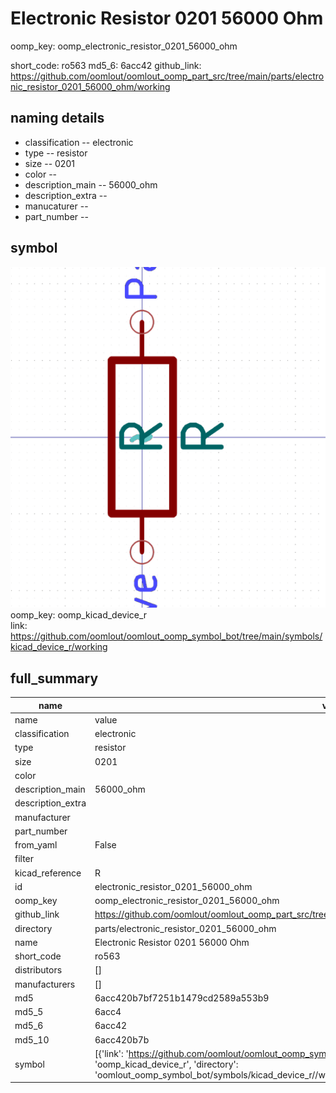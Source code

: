 # Electronic Resistor 0201 56000 Ohm
oomp_key: oomp_electronic_resistor_0201_56000_ohm 


short_code: ro563
md5_6: 6acc42
github_link: https://github.com/oomlout/oomlout_oomp_part_src/tree/main/parts/electronic_resistor_0201_56000_ohm/working
## naming details
* classification -- electronic
* type -- resistor
* size -- 0201
* color -- 
* description_main -- 56000_ohm
* description_extra -- 
* manucaturer -- 
* part_number -- 



## symbol

![](symbol/0/working/working_600.png)  
oomp_key: oomp_kicad_device_r  
link: https://github.com/oomlout/oomlout_oomp_symbol_bot/tree/main/symbols/kicad_device_r/working  


## full_summary
| name | value | 
| --- | --- | 
| name | value | 
| classification | electronic | 
| type | resistor | 
| size | 0201 | 
| color |  | 
| description_main | 56000_ohm | 
| description_extra |  | 
| manufacturer |  | 
| part_number |  | 
| from_yaml | False | 
| filter |  | 
| kicad_reference | R | 
| id | electronic_resistor_0201_56000_ohm | 
| oomp_key | oomp_electronic_resistor_0201_56000_ohm | 
| github_link | https://github.com/oomlout/oomlout_oomp_part_src/tree/main/parts/electronic_resistor_0201_56000_ohm/working | 
| directory | parts/electronic_resistor_0201_56000_ohm | 
| name | Electronic Resistor 0201 56000 Ohm | 
| short_code | ro563 | 
| distributors | [] | 
| manufacturers | [] | 
| md5 | 6acc420b7bf7251b1479cd2589a553b9 | 
| md5_5 | 6acc4 | 
| md5_6 | 6acc42 | 
| md5_10 | 6acc420b7b | 
| symbol | [{'link': 'https://github.com/oomlout/oomlout_oomp_symbol_bot/tree/main/symbols/kicad_device_r', 'oomp_key': 'oomp_kicad_device_r', 'directory': 'oomlout_oomp_symbol_bot/symbols/kicad_device_r//working/working.kicad_sym'}] | 
